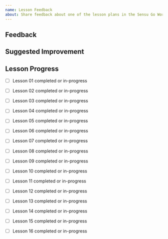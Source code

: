 ```yaml
---
name: Lesson Feedback
about: Share feedback about one of the lesson plans in the Sensu Go Workshop
---
```


<!-- Provide a general summary of the issue in the title above -->

## Feedback

<!-- Share your feedback here. -->
<!-- Was some part of a specific lesson too confusing or difficult to understand? -->
<!-- Did you find a typo or broken link in the lesson materials? -->
<!-- Did you encounter an error during the workshop? -->

## Suggested Improvement

<!-- What can we do to improve the workshop experience? -->

## Lesson Progress

<!-- For context, tell us how much progress you've made in the Sensu Go Workshop so far... -->

- [ ] Lesson 01 completed or in-progress
- [ ] Lesson 02 completed or in-progress
- [ ] Lesson 03 completed or in-progress
- [ ] Lesson 04 completed or in-progress
- [ ] Lesson 05 completed or in-progress
- [ ] Lesson 06 completed or in-progress
- [ ] Lesson 07 completed or in-progress
- [ ] Lesson 08 completed or in-progress
- [ ] Lesson 09 completed or in-progress
- [ ] Lesson 10 completed or in-progress
- [ ] Lesson 11 completed or in-progress
- [ ] Lesson 12 completed or in-progress
- [ ] Lesson 13 completed or in-progress
- [ ] Lesson 14 completed or in-progress
- [ ] Lesson 15 completed or in-progress
- [ ] Lesson 16 completed or in-progress


